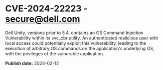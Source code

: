 # CVE-2024-22223 - secure@dell.com


Dell Unity, versions prior to 5.4, contains an OS Command Injection Vulnerability within its svc_cbr utility. An authenticated malicious user with local access could potentially exploit this vulnerability, leading to the execution of arbitrary OS commands on the application's underlying OS, with the privileges of the vulnerable application.



**Publish date:** 2024-02-12
